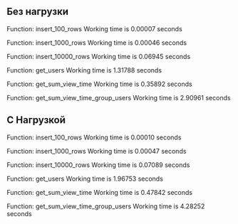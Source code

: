 ## Без нагрузки

Function: insert_100_rows
Working time is 0.00007 seconds

Function: insert_1000_rows
Working time is 0.00046 seconds

Function: insert_10000_rows
Working time is 0.06945 seconds

Function: get_users
Working time is 1.31788 seconds

Function: get_sum_view_time
Working time is 0.35892 seconds

Function: get_sum_view_time_group_users
Working time is 2.90961 seconds

## С Нагрузкой

Function: insert_100_rows
Working time is 0.00010 seconds

Function: insert_1000_rows
Working time is 0.00047 seconds

Function: insert_10000_rows
Working time is 0.07089 seconds

Function: get_users
Working time is 1.96753 seconds

Function: get_sum_view_time
Working time is 0.47842 seconds

Function: get_sum_view_time_group_users
Working time is 4.28252 seconds